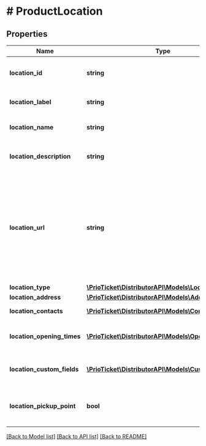 # # ProductLocation

## Properties

Name | Type | Description | Notes
------------ | ------------- | ------------- | -------------
**location_id** | **string** | Unique identifier of this location. | [readonly]
**location_label** | **string** | The label for this location. | [optional]
**location_name** | **string** | Returns location name. |
**location_description** | **string** | Optional description of the location. | [optional]
**location_url** | **string** | The location URL.  Can contain additional information about the location, or for example, show a link to an online video-conference. | [optional]
**location_type** | [**\PrioTicket\DistributorAPI\Models\LocationType**](LocationType.md) |  |
**location_address** | [**\PrioTicket\DistributorAPI\Models\AddressModel**](AddressModel.md) |  | [optional]
**location_contacts** | [**\PrioTicket\DistributorAPI\Models\ContactDetails[]**](ContactDetails.md) | Location contacts. | [optional]
**location_opening_times** | [**\PrioTicket\DistributorAPI\Models\OpeningTimes[]**](OpeningTimes.md) | Opening times of this location. | [optional]
**location_custom_fields** | [**\PrioTicket\DistributorAPI\Models\CustomField[]**](CustomField.md) | Freeform entry of any key-value pair. | [optional]
**location_pickup_point** | **bool** | Whether this location is a pickup point. | [default to false]

[[Back to Model list]](../../README.md#models) [[Back to API list]](../../README.md#endpoints) [[Back to README]](../../README.md)
